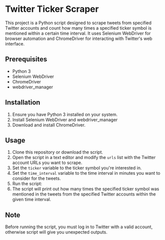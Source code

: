 # Twitter Ticker Scraper

This project is a Python script designed to scrape tweets from specified Twitter accounts and count how many times a specified ticker symbol is mentioned within a certain time interval. It uses Selenium WebDriver for browser automation and ChromeDriver for interacting with Twitter's web interface.

## Prerequisites

- Python 3
- Selenium WebDriver
- ChromeDriver
- webdriver_manager

## Installation

1. Ensure you have Python 3 installed on your system.
2. Install Selenium WebDriver and webdriver_manager
3. Download and install ChromeDriver.

## Usage

1. Clone this repository or download the script.
2. Open the script in a text editor and modify the `urls` list with the Twitter account URLs you want to scrape.
3. Set the `ticker` variable to the ticker symbol you're interested in.
4. Set the `time_interval` variable to the time interval in minutes you want to consider for the tweets.
5. Run the script:
6. The script will print out how many times the specified ticker symbol was mentioned in the tweets from the specified Twitter accounts within the given time interval.

## Note

Before running the script, you must log in to Twitter with a valid account, otherwise script will give you unexpected outputs.
